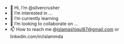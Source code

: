 - 👋 Hi, I’m @silvercrusher
- 👀 I’m interested in ...
- 🌱 I’m currently learning 
- 💞️ I’m looking to collaborate on ...
- 📫 How to reach me @islamashiqul87@gmail.com or linkedin.com/in/islammda

<!---
silvercrusher/silvercrusher is a ✨ special ✨ repository because its `README.md` (this file) appears on your GitHub profile.
You can click the Preview link to take a look at your changes.
--->
